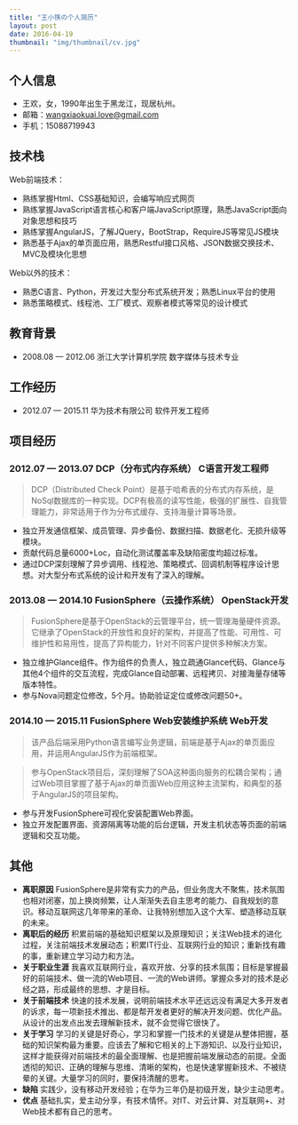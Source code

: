 ```yaml
---
title: "王小筷の个人简历"
layout: post
date: 2016-04-19
thumbnail: "img/thumbnail/cv.jpg"
---
```


## 个人信息
* 王欢，女，1990年出生于黑龙江，现居杭州。
* 邮箱：wangxiaokuai.love@gmail.com
* 手机：15088719943

## 技术栈
Web前端技术：

* 熟练掌握Html、CSS基础知识，会编写响应式网页
* 熟练掌握JavaScript语言核心和客户端JavaScript原理，熟悉JavaScript面向对象思想和技巧
* 熟练掌握AngularJS，了解JQuery，BootStrap，RequireJS等常见JS模块
* 熟悉基于Ajax的单页面应用，熟悉Restful接口风格、JSON数据交换技术、MVC及模块化思想

Web以外的技术：

* 熟悉C语言、Python，开发过大型分布式系统开发；熟悉Linux平台的使用
* 熟悉策略模式、线程池、工厂模式、观察者模式等常见的设计模式

## 教育背景
* 2008.08 — 2012.06  浙江大学计算机学院    数字媒体与技术专业  

## 工作经历
* 2012.07 — 2015.11    华为技术有限公司    软件开发工程师

## 项目经历

### 2012.07 — 2013.07    DCP（分布式内存系统）           C语言开发工程师
> DCP（Distributed Check Point）是基于哈希表的分布式内存系统，是NoSql数据库的一种实现。DCP有极高的读写性能，极强的扩展性、自我管理能力，非常适用于作为分布式缓存、支持海量计算等场景。

* 独立开发通信框架、成员管理、异步备份、数据扫描、数据老化、无损升级等模块。
* 贡献代码总量6000+Loc，自动化测试覆盖率及缺陷密度均超过标准。
* 通过DCP深刻理解了异步调用、线程池、策略模式、回调机制等程序设计思想。对大型分布式系统的设计和开发有了深入的理解。


### 2013.08 — 2014.10    FusionSphere（云操作系统）    OpenStack开发
> FusionSphere是基于OpenStack的云管理平台，统一管理海量硬件资源。它继承了OpenStack的开放性和良好的架构，并提高了性能、可用性、可维护性和易用性，提高了异构能力，针对不同客户提供多种解决方案。

* 独立维护Glance组件。作为组件的负责人，独立疏通Glance代码、Glance与其他4个组件的交互流程，完成Glance自动部署、远程拷贝、对接海量存储等版本特性。
* 参与Nova问题定位修改，5个月。协助验证定位或修改问题50+。


### 2014.10 — 2015.11    FusionSphere Web安装维护系统 	Web开发
> 该产品后端采用Python语言编写业务逻辑，前端是基于Ajax的单页面应用，并运用AngularJS作为前端框架。

> 参与OpenStack项目后，深刻理解了SOA这种面向服务的松耦合架构；通过Web项目掌握了基于Ajax的单页面Web应用这种主流架构，和典型的基于AngularJS的项目架构。

* 参与开发FusionSphere可视化安装配置Web界面。
* 独立开发配置界面、资源隔离等功能的后台逻辑，开发主机状态等页面的前端逻辑和交互功能。

## 其他
* **离职原因**  FusionSphere是非常有实力的产品，但业务庞大不聚焦，技术氛围也相对闭塞，加上换岗频繁，让人渐渐失去自主思考的能力、自我规划的意识。移动互联网这几年带来的革命、让我特别想加入这个大军、塑造移动互联的未来。
* **离职后的经历**   积累前端的基础知识框架以及原理知识；关注Web技术的进化过程，关注前端技术发展动态；积累IT行业、互联网行业的知识；重新找有趣的事，重新建立学习动力和方法。
* **关于职业生涯**  我喜欢互联网行业，喜欢开放、分享的技术氛围；目标是掌握最好的前端技术、做一流的Web项目、一流的Web讲师。掌握众多对的技术是必经之路，形成最终的思想、才是目标。
* **关于前端技术**  快速的技术发展，说明前端技术水平还远远没有满足大多开发者的诉求，每一项新技术推出、都是帮开发者更好的解决开发问题、优化产品。从设计的出发点出发去理解新技术，就不会觉得它很快了。
* **关于学习**  学习的关键是好奇心，学习和掌握一门技术的关键是从整体把握，基础的知识架构最为重要。应该去了解和它相关的上下游知识、以及行业知识，这样才能获得对前端技术的最全面理解、也是把握前端发展动态的前提。全面透彻的知识、正确的理解与思维、清晰的架构，也是快速掌握新技术、不被绕晕的关键。大量学习的同时，要保持清醒的思考。
* **缺陷** 实践少，没有移动开发经验；在华为三年仍是初级开发，缺少主动思考。
* **优点** 基础扎实，爱主动分享，有技术情怀。对IT、对云计算、对互联网+、对Web技术都有自己的思考。






